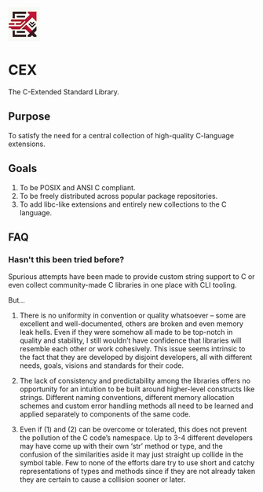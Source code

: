 
![CEX Logo](/img/cex.jpg)

# CEX
The C-Extended Standard Library.

## Purpose
To satisfy the need for a central collection of high-quality C-language extensions.

## Goals
1. To be POSIX and ANSI C compliant.
2. To be freely distributed across popular package repositories.
3. To add libc-like extensions and entirely new collections to the C language.

## FAQ
### Hasn't this been tried before?
Spurious attempts have been made to provide custom string support to C or even collect community-made C libraries in one place with CLI tooling.

But...

1. There is no uniformity in convention or quality whatsoever – some are excellent and well-documented, others are broken and even memory leak hells. Even if they were somehow all made to be top-notch in quality and stability, I still wouldn’t have confidence that libraries will resemble each other or work cohesively. This issue seems intrinsic to the fact that they are developed by disjoint developers, all with different needs, goals, visions and standards for their code.

2. The lack of consistency and predictability among the libraries offers no opportunity for an intuition to be built around higher-level constructs like strings. Different naming conventions, different memory allocation schemes and custom error handling methods all need to be learned and applied separately to components of the same code. 

3. Even if (1) and (2) can be overcome or tolerated, this does not prevent the pollution of the C code’s namespace. Up to 3-4 different developers may have come up with their own ‘str’ method or type, and the confusion of the similarities aside it may just straight up collide in the symbol table. Few to none of the efforts dare try to use short and catchy representations of types and methods since if they are not already taken they are certain to cause a collision sooner or later.
